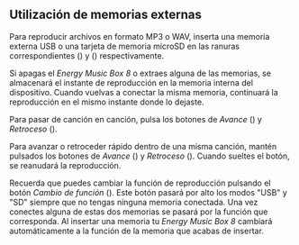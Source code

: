 ## Utilización de memorias externas

Para reproducir archivos en formato MP3 o WAV, inserta una memoria externa USB o una tarjeta de memoria microSD en las ranuras correspondientes () y () respectivamente.

Si apagas el *Energy Music Box 8* o extraes alguna de las memorias, se almacenará el instante de reproducción en la memoria interna del dispositivo. Cuando vuelvas a conectar la misma memoria, continuará la reproducción en el mismo instante donde lo dejaste.

Para pasar de canción en canción, pulsa los botones de *Avance* () y *Retroceso* (). 

Para avanzar o retroceder rápido dentro de una misma canción, mantén pulsados los botones de *Avance* () y *Retroceso* (). Cuando sueltes el botón, se reanudará la reproducción.

Recuerda que puedes cambiar la función de reproducción pulsando el botón *Cambio de función* (). Este botón pasará por alto los modos "USB" y "SD" siempre que no tengas ninguna memoria conectada. Una vez conectes alguna de estas dos memorias se pasará por la función que corresponda. Al insertar una memoria tu *Energy Music Box 8* cambiará automáticamente a la función de la memoria que acabas de insertar.

